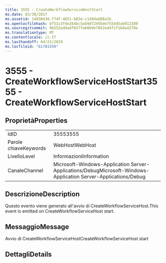 ```yaml
---
title: 3555 - CreateWorkflowServiceHostStart
ms.date: 03/30/2017
ms.assetid: 14038438-774f-4651-b83e-c149da688a1b
ms.openlocfilehash: bf51c3f4e264bc5ab9d7245bde7554d5ab012389
ms.sourcegitcommit: 9b552addadfb57fab0b9e7852ed4f1f1b8a42f8e
ms.translationtype: MT
ms.contentlocale: it-IT
ms.lasthandoff: 04/23/2019
ms.locfileid: "61781550"
---
```

# <a name="3555---createworkflowservicehoststart"></a><span data-ttu-id="822d6-102">3555 - CreateWorkflowServiceHostStart</span><span class="sxs-lookup"><span data-stu-id="822d6-102">3555 - CreateWorkflowServiceHostStart</span></span>
## <a name="properties"></a><span data-ttu-id="822d6-103">Proprietà</span><span class="sxs-lookup"><span data-stu-id="822d6-103">Properties</span></span>  
  
|||  
|-|-|  
|<span data-ttu-id="822d6-104">Id</span><span class="sxs-lookup"><span data-stu-id="822d6-104">ID</span></span>|<span data-ttu-id="822d6-105">3555</span><span class="sxs-lookup"><span data-stu-id="822d6-105">3555</span></span>|  
|<span data-ttu-id="822d6-106">Parole chiave</span><span class="sxs-lookup"><span data-stu-id="822d6-106">Keywords</span></span>|<span data-ttu-id="822d6-107">WebHost</span><span class="sxs-lookup"><span data-stu-id="822d6-107">WebHost</span></span>|  
|<span data-ttu-id="822d6-108">Livello</span><span class="sxs-lookup"><span data-stu-id="822d6-108">Level</span></span>|<span data-ttu-id="822d6-109">Informazioni</span><span class="sxs-lookup"><span data-stu-id="822d6-109">Information</span></span>|  
|<span data-ttu-id="822d6-110">Canale</span><span class="sxs-lookup"><span data-stu-id="822d6-110">Channel</span></span>|<span data-ttu-id="822d6-111">Microsoft-Windows-Application Server-Applications/Debug</span><span class="sxs-lookup"><span data-stu-id="822d6-111">Microsoft-Windows-Application Server-Applications/Debug</span></span>|  
  
## <a name="description"></a><span data-ttu-id="822d6-112">Descrizione</span><span class="sxs-lookup"><span data-stu-id="822d6-112">Description</span></span>  
 <span data-ttu-id="822d6-113">Questo evento viene generato all'avvio di CreateWorkflowServiceHost.</span><span class="sxs-lookup"><span data-stu-id="822d6-113">This event is emitted on CreateWorkflowServiceHost start.</span></span>  
  
## <a name="message"></a><span data-ttu-id="822d6-114">Messaggio</span><span class="sxs-lookup"><span data-stu-id="822d6-114">Message</span></span>  
 <span data-ttu-id="822d6-115">Avvio di CreateWorkflowServiceHost</span><span class="sxs-lookup"><span data-stu-id="822d6-115">CreateWorkflowServiceHost start</span></span>  
  
## <a name="details"></a><span data-ttu-id="822d6-116">Dettagli</span><span class="sxs-lookup"><span data-stu-id="822d6-116">Details</span></span>
